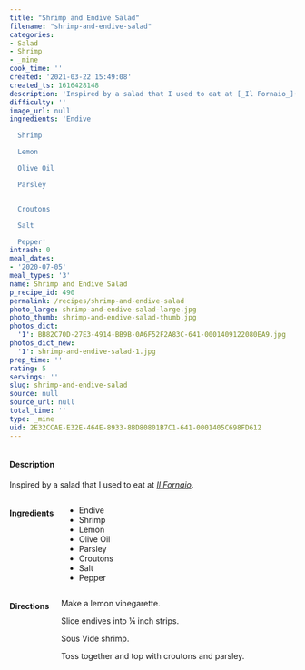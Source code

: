 ```yaml
---
title: "Shrimp and Endive Salad"
filename: "shrimp-and-endive-salad"
categories:
- Salad
- Shrimp
- _mine
cook_time: ''
created: '2021-03-22 15:49:08'
created_ts: 1616428148
description: 'Inspired by a salad that I used to eat at [_Il Fornaio_](https://www.ilfornaio.com/). '
difficulty: ''
image_url: null
ingredients: 'Endive

  Shrimp

  Lemon

  Olive Oil

  Parsley


  Croutons

  Salt

  Pepper'
intrash: 0
meal_dates:
- '2020-07-05'
meal_types: '3'
name: Shrimp and Endive Salad
p_recipe_id: 490
permalink: /recipes/shrimp-and-endive-salad
photo_large: shrimp-and-endive-salad-large.jpg
photo_thumb: shrimp-and-endive-salad-thumb.jpg
photos_dict:
  '1': BB82C70D-27E3-4914-BB9B-0A6F52F2A83C-641-0001409122080EA9.jpg
photos_dict_new:
  '1': shrimp-and-endive-salad-1.jpg
prep_time: ''
rating: 5
servings: ''
slug: shrimp-and-endive-salad
source: null
source_url: null
total_time: ''
type: _mine
uid: 2E32CCAE-E32E-464E-8933-8BD80801B7C1-641-0001405C698FD612
---
```

<div class="large-8 medium-7 columns" id="writeup">		<div id="description"><h4>Description</h4>
<div class="box box-description content"><p>Inspired by a salad that I used to eat at <a href="https://www.ilfornaio.com/"><em>Il Fornaio</em></a>.</p>
</div></div>	</div><!-- #writeup -->
</div><!-- #row-one -->
<div class="row" id="row-two">	<div class="medium-4 small-5 columns" id="ingredients"><h4>Ingredients</h4><div class="box box-ingredients content"><ul>
<li>Endive</li>
<li>Shrimp</li>
<li>Lemon</li>
<li>Olive Oil</li>
<li>Parsley</li>
<li>Croutons</li>
<li>Salt</li>
<li>Pepper</li>
</ul>
</div>	</div>	<div class="medium-6 small-7 columns" id="directions"><h4>Directions</h4><div class="box box-directions content"><p>Make a lemon vinegarette.</p>
<p>Slice endives into ¼ inch strips.</p>
<p>Sous Vide shrimp.</p>
<p>Toss together and top with croutons and parsley.</p>
</div>	</div>